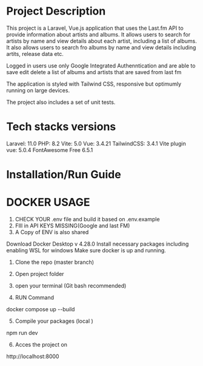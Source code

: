 # Project Description

This project is a Laravel, Vue.js application that uses the Last.fm API to provide information about artists and albums.
It allows users to search for artists by name and view details about each artist, including a list of albums.
It also allows users to search fro albums by name and view details including artits, release data etc.

Logged in users use only Google Integrated Authenntication and are able to save edit delete a list of albums and artists that are saved from last fm

The application is styled with Tailwind CSS, responsive but optimumly running on large devices.

The project also includes a set of unit tests.


# Tech stacks versions

Laravel: 11.0
PHP: 8.2
Vite: 5.0
Vue: 3.4.21
TailwindCSS: 3.4.1
Vite plugin vue: 5.0.4
FontAwesome Free 6.5.1

# Installation/Run Guide 
# DOCKER USAGE

1. CHECK YOUR .env file and build it based on .env.example
2. FIll in API KEYS MISSING(Google and last FM)
3. A Copy of ENV is also shared

Download Docker Desktop v 4.28.0
Install necessary packages including enabling WSL for windows
Make sure docker is up and running.

1. Clone the repo (master branch)

2. Open project folder 

3. open your terminal (Git bash recommended)

4. RUN Command 

docker compose up --build

5. Compile your packages (local )

npm run dev 

6. Acces the project on 

http://localhost:8000


